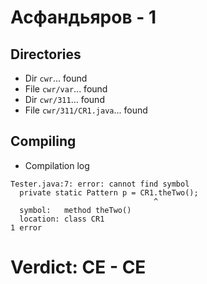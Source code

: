 # Асфандьяров - 1
## Directories
- Dir `cwr`... found
- File `cwr/var`... found
- Dir `cwr/311`... found
- File `cwr/311/CR1.java`... found
## Compiling
- Compilation log
```
Tester.java:7: error: cannot find symbol
  private static Pattern p = CR1.theTwo();
                                ^
  symbol:   method theTwo()
  location: class CR1
1 error

```
# Verdict: **CE** - CE
